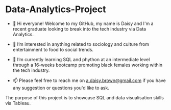 # Data-Analytics-Project

- 👋 Hi everyone!
     Welcome to my GitHub, my name is Daisy and I'm a recent graduate looking to break into the tech industry via Data Analytics.

- 👀 I’m interested in anything related to sociology and culture from entertainment to food to social trends.
- 🌱 I’m currently learning SQL and phython at an intermediate level through a 16-weeks bootcamp promoting black females working within the tech industry.
- 📫 Please feel free to reach me on a.daisy.brown@gmail.com if you have any suggestion or questions you'd like to ask.


The purpose of this project is to showcase SQL and data visualisation skills via Tableau.
